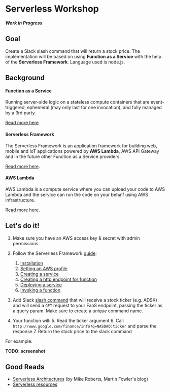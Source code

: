 # Serverless Workshop
***Work in Progress***

## Goal
Create a Slack slash command that will return a stock price. The implementation will be based on using **Function as a Service** with the help of the **Serverless Framework**. Language used is node.js.

## Background 
#### Function as a Service
Running server-side logic on a stateless compute containers that are event-triggered, ephemeral (may only last for one invocation), and fully managed by a 3rd party. 

[Read more here](http://martinfowler.com/articles/serverless.html)

#### Serverless Framework
The Serverless Framework is an application framework for building web, mobile and IoT applications powered by **AWS Lambda**, AWS API Gateway and in the future other Function as a Service providers. 

[Read more here](https://github.com/serverless/serverless).

#### AWS Lambda
AWS Lambda is a compute service where you can upload your code to AWS Lambda and the service can run the code on your behalf using AWS infrastructure.

[Read more here](https://aws.amazon.com/lambda/).

## Let's do it!
1. Make sure you have an AWS access key & secret with admin permissions.
2. Follow the Serverless Framework [guide](https://github.com/serverless/serverless/tree/v1.0/docs/guide):
	1. [Installation](https://github.com/serverless/serverless/blob/v1.0/docs/guide/installation.md)
	2. [Setting an AWS profile](https://github.com/serverless/serverless/blob/v1.0/docs/guide/provider-account-setup.md#setting-a-default-aws-profile)
	3. [Creating a service](https://github.com/serverless/serverless/blob/v1.0/docs/guide/creating-a-service.md)
	4. [Creating a http endpoint for function](https://github.com/serverless/serverless/blob/v1.0/docs/guide/overview-of-event-sources.md#http-endpoint)
	5. [Deploying a service](https://github.com/serverless/serverless/blob/v1.0/docs/guide/deploying-a-service.md)
	6. [Invoking a function](https://github.com/serverless/serverless/blob/v1.0/docs/guide/invoking-a-function.md)

3. Add Slack [slash command](https://api.slack.com/slash-commands) that will receive a stock ticker (e.g. ADSK) and will send a `GET` request to your FaaS endpoint, passing the ticker as a query param. Make sure to create a *unique* command name.
4. Your function will: 
	5. Read the ticker argument
	6. Call `http://www.google.com/finance/info?q=NASDAQ:ticker` and parse the response
	7. Return the stock price to the slack command

For example:

**TODO: screenshot**

## Good Reads
- [Serverless Architectures](http://martinfowler.com/articles/serverless.html) (by Mike Roberts, Martin Fowler's blog)
- [Serverless resources](https://github.com/bennybauer/Serverless-Resources)

